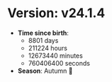 # Version: v24.1.4
- **Time since birth**:
  - 8801 days
  - 211224 hours
  - 12673440 minutes
  - 760406400 seconds
- **Season**: Autumn 🍁
